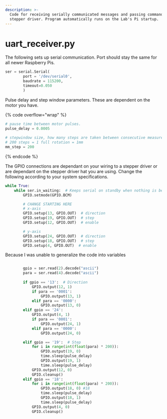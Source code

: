 ```yaml
---
description: >-
  Code for receiving serially communicated messages and passing commands to the
  stepper driver. Program automatically runs on the Lab's Pi startup.
---
```


# uart\_receiver.py

The following sets up serial communication. Port should stay the same for all newer Raspberry Pis.

```python
ser = serial.Serial(
        port = '/dev/serial0', 
        baudrate = 115200, 
        timeout=0.050
        )
```

Pulse delay and step window parameters. These are dependent on the motor you have.

{% code overflow="wrap" %}
```python
# pause time between motor pulses.
pulse_delay = 0.0005 
 
# stepwindow size, how many steps are taken between consecutive measurements: 
# 200 steps = 1 full rotation = 1mm
mm_step = 200  
```
{% endcode %}

The GPIO connections are dependant on your wiring to a stepper driver or are dependant on the stepper driver hat you are using. Change the following according to your system specifications.

```python
while True:
    while ser.in_waiting:  # Keeps serial on standby when nothing is being received
        GPIO.setmode(GPIO.BCM)

        # CHANGE STARTING HERE
        # x-axis
        GPIO.setup(13, GPIO.OUT)  # direction
        GPIO.setup(19, GPIO.OUT)  # step
        GPIO.setup(12, GPIO.OUT)  # enable

        # y-axis
        GPIO.setup(24, GPIO.OUT)  # direction
        GPIO.setup(18, GPIO.OUT)  # step
        GPIO.setup(4, GPIO.OUT)  # enable
```

Because I was unable to generalize the code into variables

```python

        gpio = ser.read(2).decode("ascii")
        para = ser.read(4).decode("ascii")
        
        if gpio == '13':  # Direction
            GPIO.output(12, 1)
            if para == '0001':
            	GPIO.output(13, 1)
            elif para == '0000':
                GPIO.output(13, 0)
        elif gpio == '24':
            GPIO.output(4, 1)
            if para == '0001':
            	GPIO.output(24, 1)
            elif para == '0000':
                GPIO.output(24, 0)

        elif gpio == '19':  # Step
            for i in range(int(float(para) * 200)):
                GPIO.output(19, 0)
                time.sleep(pulse_delay)
                GPIO.output(19, 1)
                time.sleep(pulse_delay)
            GPIO.output(12, 0)
            GPIO.cleanup()
        elif gpio == '18':
            for i in range(int(float(para) * 200)):
                GPIO.output(18, 0) #18
                time.sleep(pulse_delay)
                GPIO.output(18, 1)
                time.sleep(pulse_delay)
            GPIO.output(4, 0)
            GPIO.cleanup()
```
